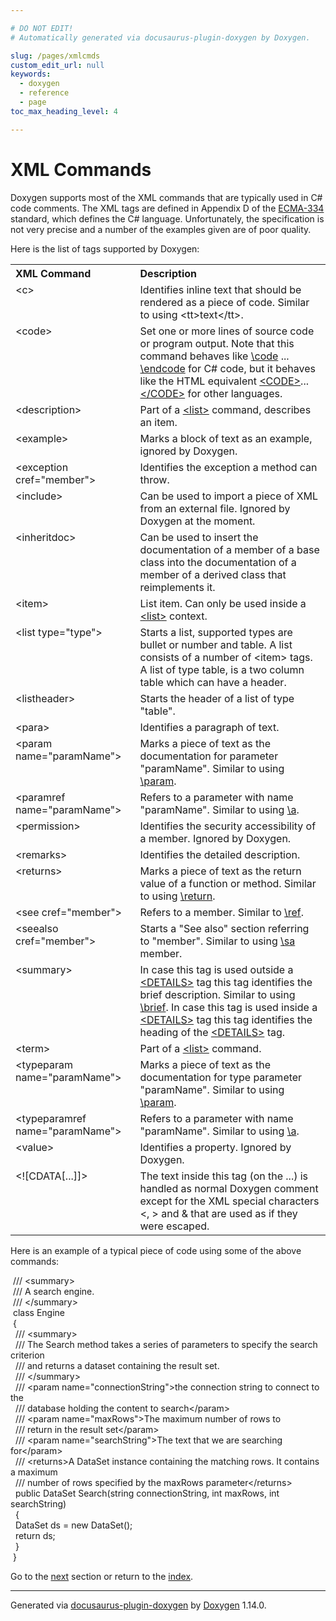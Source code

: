 ```yaml
---

# DO NOT EDIT!
# Automatically generated via docusaurus-plugin-doxygen by Doxygen.

slug: /pages/xmlcmds
custom_edit_url: null
keywords:
  - doxygen
  - reference
  - page
toc_max_heading_level: 4

---
```


<div class="doxyPage">

# XML Commands




<p>Doxygen supports most of the XML commands that are typically used in C# code comments. The XML tags are defined in Appendix D of the <a href="https://ecma-international.org/publications-and-standards/standards/ecma-334/">ECMA-334</a> standard, which defines the C# language. Unfortunately, the specification is not very precise and a number of the examples given are of poor quality.</p>


<p>Here is the list of tags supported by Doxygen:</p>


<table class="doxyTable">
<tr>
<th align="left">XML Command</th>
<th align="left">Description</th>
</tr>
<tr>
<td valign="top"><a id="xmltag_c"></a> <span class="doxyComputerOutput"> &lt;c&gt;</span></td>
<td valign="top">Identifies inline text that should be rendered as a piece of code. Similar to using <span class="doxyComputerOutput">&lt;tt&gt;</span>text<span class="doxyComputerOutput">&lt;/tt&gt;</span>.</td>
</tr>
<tr>
<td valign="top"><a id="xmltag_code"></a> <span class="doxyComputerOutput"> &lt;code&gt;</span></td>
<td valign="top">Set one or more lines of source code or program output. Note that this command behaves like <a href="/web-doxygen/docs/pages/commands/#cmdcode">\code</a> ... <a href="/web-doxygen/docs/pages/commands/#cmdendcode">\endcode</a> for C# code, but it behaves like the HTML equivalent <a href="/web-doxygen/docs/pages/htmlcmds/#htmltag_CODE">&lt;CODE&gt;</a>...<a href="/web-doxygen/docs/pages/htmlcmds/#htmltag_endCODE">&lt;/CODE&gt;</a> for other languages.</td>
</tr>
<tr>
<td valign="top"><a id="xmltag_description"></a> <span class="doxyComputerOutput"> &lt;description&gt;</span></td>
<td valign="top">Part of a <a href="#xmltag_list">&lt;list&gt;</a> command, describes an item.</td>
</tr>
<tr>
<td valign="top"><a id="xmltag_example"></a> <span class="doxyComputerOutput"> &lt;example&gt;</span></td>
<td valign="top">Marks a block of text as an example, ignored by Doxygen.</td>
</tr>
<tr>
<td valign="top"><a id="xmltag_exception"></a> <span class="doxyComputerOutput"> &lt;exception cref="member"&gt;</span></td>
<td valign="top">Identifies the exception a method can throw.</td>
</tr>
<tr>
<td valign="top"><a id="xmltag_include"></a> <span class="doxyComputerOutput"> &lt;include&gt;</span></td>
<td valign="top">Can be used to import a piece of XML from an external file. Ignored by Doxygen at the moment.</td>
</tr>
<tr>
<td valign="top"><a id="xmltag_inheritdoc"></a> <span class="doxyComputerOutput"> &lt;inheritdoc&gt;</span></td>
<td valign="top">Can be used to insert the documentation of a member of a base class into the documentation of a member of a derived class that reimplements it.</td>
</tr>
<tr>
<td valign="top"><a id="xmltag_item"></a> <span class="doxyComputerOutput"> &lt;item&gt;</span></td>
<td valign="top">List item. Can only be used inside a <a href="#xmltag_list">&lt;list&gt;</a> context.</td>
</tr>
<tr>
<td valign="top"><a id="xmltag_list"></a> <span class="doxyComputerOutput"> &lt;list type="type"&gt;</span></td>
<td valign="top">Starts a list, supported types are <span class="doxyComputerOutput">bullet</span> or <span class="doxyComputerOutput">number</span> and <span class="doxyComputerOutput">table</span>. A list consists of a number of <span class="doxyComputerOutput">&lt;item&gt;</span> tags. A list of type table, is a two column table which can have a header.</td>
</tr>
<tr>
<td valign="top"><a id="xmltag_listheader"></a> <span class="doxyComputerOutput"> &lt;listheader&gt;</span></td>
<td valign="top">Starts the header of a list of type "table".</td>
</tr>
<tr>
<td valign="top"><a id="xmltag_para"></a> <span class="doxyComputerOutput"> &lt;para&gt;</span></td>
<td valign="top">Identifies a paragraph of text.</td>
</tr>
<tr>
<td valign="top"><a id="xmltag_param"></a> <span class="doxyComputerOutput"> &lt;param name="paramName"&gt;</span></td>
<td valign="top">Marks a piece of text as the documentation for parameter "paramName". Similar to using <a href="/web-doxygen/docs/pages/commands/#cmdparam">\param</a>.</td>
</tr>
<tr>
<td valign="top"><a id="xmltag_paramref"></a> <span class="doxyComputerOutput"> &lt;paramref name="paramName"&gt;</span></td>
<td valign="top">Refers to a parameter with name "paramName". Similar to using <a href="/web-doxygen/docs/pages/commands/#cmda">\a</a>.</td>
</tr>
<tr>
<td valign="top"><a id="xmltag_permission"></a> <span class="doxyComputerOutput"> &lt;permission&gt;</span></td>
<td valign="top">Identifies the security accessibility of a member. Ignored by Doxygen.</td>
</tr>
<tr>
<td valign="top"><a id="xmltag_remarks"></a> <span class="doxyComputerOutput"> &lt;remarks&gt;</span></td>
<td valign="top">Identifies the detailed description.</td>
</tr>
<tr>
<td valign="top"><a id="xmltag_returns"></a> <span class="doxyComputerOutput"> &lt;returns&gt;</span></td>
<td valign="top">Marks a piece of text as the return value of a function or method. Similar to using <a href="/web-doxygen/docs/pages/commands/#cmdreturn">\return</a>.</td>
</tr>
<tr>
<td valign="top"><a id="xmltag_see"></a> <span class="doxyComputerOutput"> &lt;see cref="member"&gt;</span></td>
<td valign="top">Refers to a member. Similar to <a href="/web-doxygen/docs/pages/commands/#cmdref">\ref</a>.</td>
</tr>
<tr>
<td valign="top"><a id="xmltag_seealso"></a> <span class="doxyComputerOutput"> &lt;seealso cref="member"&gt;</span></td>
<td valign="top">Starts a "See also" section referring to "member". Similar to using <a href="/web-doxygen/docs/pages/commands/#cmdsa">\sa</a> member.</td>
</tr>
<tr>
<td valign="top"><a id="xmltag_summary"></a> <span class="doxyComputerOutput"> &lt;summary&gt;</span></td>
<td valign="top">In case this tag is used outside a <a href="/web-doxygen/docs/pages/htmlcmds/#htmltag_DETAILS">&lt;DETAILS&gt;</a> tag this tag identifies the brief description. Similar to using <a href="/web-doxygen/docs/pages/commands/#cmdbrief">\brief</a>. In case this tag is used inside a <a href="/web-doxygen/docs/pages/htmlcmds/#htmltag_DETAILS">&lt;DETAILS&gt;</a> tag this tag identifies the heading of the <a href="/web-doxygen/docs/pages/htmlcmds/#htmltag_DETAILS">&lt;DETAILS&gt;</a> tag.</td>
</tr>
<tr>
<td valign="top"><a id="xmltag_term"></a> <span class="doxyComputerOutput"> &lt;term&gt;</span></td>
<td valign="top">Part of a <a href="#xmltag_list">&lt;list&gt;</a> command.</td>
</tr>
<tr>
<td valign="top"><a id="xmltag_typeparam"></a> <span class="doxyComputerOutput"> &lt;typeparam name="paramName"&gt;</span></td>
<td valign="top">Marks a piece of text as the documentation for type parameter "paramName". Similar to using <a href="/web-doxygen/docs/pages/commands/#cmdparam">\param</a>.</td>
</tr>
<tr>
<td valign="top"><a id="xmltag_typeparamref"></a> <span class="doxyComputerOutput">&lt;typeparamref name="paramName"&gt;</span></td>
<td valign="top">Refers to a parameter with name "paramName". Similar to using <a href="/web-doxygen/docs/pages/commands/#cmda">\a</a>.</td>
</tr>
<tr>
<td valign="top"><a id="xmltag_value"></a> <span class="doxyComputerOutput"> &lt;value&gt;</span></td>
<td valign="top">Identifies a property. Ignored by Doxygen.</td>
</tr>
<tr>
<td valign="top"><a id="xmltag_CDATA"></a> <span class="doxyComputerOutput"> &lt;![CDATA[...]]&gt;</span></td>
<td valign="top">The text inside this tag (on the ...) is handled as normal Doxygen comment except for the XML special characters <span class="doxyComputerOutput">&lt;</span>, <span class="doxyComputerOutput">&gt;</span> and <span class="doxyComputerOutput">&amp;</span> that are used as if they were escaped.</td>
</tr>
</table>

<p>Here is an example of a typical piece of code using some of the above commands:</p>


<div class="doxyProgramListing">

<div class="doxyCodeLine"><span class="doxyNoLineNumber">&nbsp;</span><span class="doxyLineContent"><span class="doxyHighlightComment">/// &lt;summary&gt;</span></span></div>
<div class="doxyCodeLine"><span class="doxyNoLineNumber">&nbsp;</span><span class="doxyLineContent"><span class="doxyHighlightComment">/// A search engine.</span></span></div>
<div class="doxyCodeLine"><span class="doxyNoLineNumber">&nbsp;</span><span class="doxyLineContent"><span class="doxyHighlightComment">/// &lt;/summary&gt;</span></span></div>
<div class="doxyCodeLine"><span class="doxyNoLineNumber">&nbsp;</span><span class="doxyLineContent"><span class="doxyHighlightKeyword">class </span><span class="doxyHighlight">Engine</span></span></div>
<div class="doxyCodeLine"><span class="doxyNoLineNumber">&nbsp;</span><span class="doxyLineContent"><span class="doxyHighlight">{</span></span></div>
<div class="doxyCodeLine"><span class="doxyNoLineNumber">&nbsp;</span><span class="doxyLineContent"><span class="doxyHighlightComment">  /// &lt;summary&gt;</span></span></div>
<div class="doxyCodeLine"><span class="doxyNoLineNumber">&nbsp;</span><span class="doxyLineContent"><span class="doxyHighlightComment">  /// The Search method takes a series of parameters to specify the search criterion</span></span></div>
<div class="doxyCodeLine"><span class="doxyNoLineNumber">&nbsp;</span><span class="doxyLineContent"><span class="doxyHighlightComment">  /// and returns a dataset containing the result set.</span></span></div>
<div class="doxyCodeLine"><span class="doxyNoLineNumber">&nbsp;</span><span class="doxyLineContent"><span class="doxyHighlightComment">  /// &lt;/summary&gt;</span></span></div>
<div class="doxyCodeLine"><span class="doxyNoLineNumber">&nbsp;</span><span class="doxyLineContent"><span class="doxyHighlightComment">  /// &lt;param name="connectionString"&gt;the connection string to connect to the</span></span></div>
<div class="doxyCodeLine"><span class="doxyNoLineNumber">&nbsp;</span><span class="doxyLineContent"><span class="doxyHighlightComment">  /// database holding the content to search&lt;/param&gt;</span></span></div>
<div class="doxyCodeLine"><span class="doxyNoLineNumber">&nbsp;</span><span class="doxyLineContent"><span class="doxyHighlightComment">  /// &lt;param name="maxRows"&gt;The maximum number of rows to</span></span></div>
<div class="doxyCodeLine"><span class="doxyNoLineNumber">&nbsp;</span><span class="doxyLineContent"><span class="doxyHighlightComment">  /// return in the result set&lt;/param&gt;</span></span></div>
<div class="doxyCodeLine"><span class="doxyNoLineNumber">&nbsp;</span><span class="doxyLineContent"><span class="doxyHighlightComment">  /// &lt;param name="searchString"&gt;The text that we are searching for&lt;/param&gt;</span></span></div>
<div class="doxyCodeLine"><span class="doxyNoLineNumber">&nbsp;</span><span class="doxyLineContent"><span class="doxyHighlightComment">  /// &lt;returns&gt;A DataSet instance containing the matching rows. It contains a maximum</span></span></div>
<div class="doxyCodeLine"><span class="doxyNoLineNumber">&nbsp;</span><span class="doxyLineContent"><span class="doxyHighlightComment">  /// number of rows specified by the maxRows parameter&lt;/returns&gt;</span></span></div>
<div class="doxyCodeLine"><span class="doxyNoLineNumber">&nbsp;</span><span class="doxyLineContent"><span class="doxyHighlight">  </span><span class="doxyHighlightKeyword">public</span><span class="doxyHighlight"> DataSet Search(</span><span class="doxyHighlightKeywordType">string</span><span class="doxyHighlight"> connectionString, </span><span class="doxyHighlightKeywordType">int</span><span class="doxyHighlight"> maxRows, </span><span class="doxyHighlightKeywordType">int</span><span class="doxyHighlight"> searchString)</span></span></div>
<div class="doxyCodeLine"><span class="doxyNoLineNumber">&nbsp;</span><span class="doxyLineContent"><span class="doxyHighlight">  {</span></span></div>
<div class="doxyCodeLine"><span class="doxyNoLineNumber">&nbsp;</span><span class="doxyLineContent"><span class="doxyHighlight">    DataSet ds = </span><span class="doxyHighlightKeyword">new</span><span class="doxyHighlight"> DataSet();</span></span></div>
<div class="doxyCodeLine"><span class="doxyNoLineNumber">&nbsp;</span><span class="doxyLineContent"><span class="doxyHighlight">    </span><span class="doxyHighlightKeywordFlow">return</span><span class="doxyHighlight"> ds;</span></span></div>
<div class="doxyCodeLine"><span class="doxyNoLineNumber">&nbsp;</span><span class="doxyLineContent"><span class="doxyHighlight">  }</span></span></div>
<div class="doxyCodeLine"><span class="doxyNoLineNumber">&nbsp;</span><span class="doxyLineContent"><span class="doxyHighlight">}</span></span></div>

</div>

 
Go to the <a href="/docs/pages/emojisup/">next</a> section or return to the
 <a href="/docs/">index</a>.


<hr/>

<p class="doxyGeneratedBy">Generated via <a href="https://github.com/xpack/docusaurus-plugin-doxygen">docusaurus-plugin-doxygen</a> by <a href="https://www.doxygen.nl">Doxygen</a> 1.14.0.</p>

</div>
